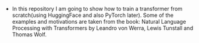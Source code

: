  - In this repository I am going to show how to train a transformer from scratch(using HuggingFace and also PyTorch later). Some of the examples and motivations are taken from the book: Natural Language Processing with Transformers by Leandro von Werra, Lewis Tunstall and Thomas Wolf.

